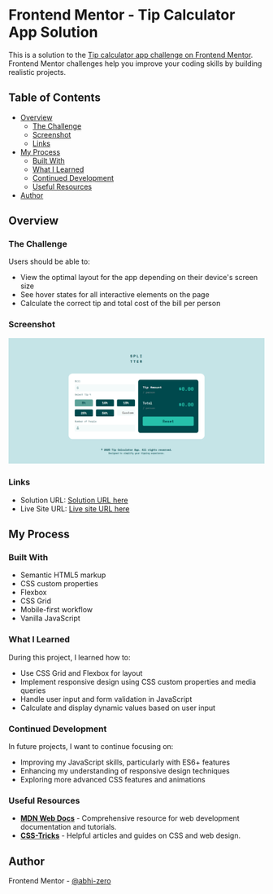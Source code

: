 # Frontend Mentor - Tip Calculator App Solution

This is a solution to the [Tip calculator app challenge on Frontend Mentor](https://www.frontendmentor.io/challenges/tip-calculator-app-ugJNGbJUX). Frontend Mentor challenges help you improve your coding skills by building realistic projects.

## Table of Contents

- [Overview](#overview)
  - [The Challenge](#the-challenge)
  - [Screenshot](#screenshot)
  - [Links](#links)
- [My Process](#my-process)
  - [Built With](#built-with)
  - [What I Learned](#what-i-learned)
  - [Continued Development](#continued-development)
  - [Useful Resources](#useful-resources)
- [Author](#author)

## Overview

### The Challenge

Users should be able to:

- View the optimal layout for the app depending on their device's screen size
- See hover states for all interactive elements on the page
- Calculate the correct tip and total cost of the bill per person

### Screenshot

![Screenshot](./images/screenshots/tip-calculator-img.png)

### Links

- Solution URL: [Solution URL here](https://github.com/abhi-zero/tip-calculator-app)
- Live Site URL: [Live site URL here](https://abhi-zero.github.io/tip-calculator-app/)

## My Process

### Built With

- Semantic HTML5 markup
- CSS custom properties
- Flexbox
- CSS Grid
- Mobile-first workflow
- Vanilla JavaScript

### What I Learned

During this project, I learned how to:

- Use CSS Grid and Flexbox for layout
- Implement responsive design using CSS custom properties and media queries
- Handle user input and form validation in JavaScript
- Calculate and display dynamic values based on user input

### Continued Development

In future projects, I want to continue focusing on:

- Improving my JavaScript skills, particularly with ES6+ features
- Enhancing my understanding of responsive design techniques
- Exploring more advanced CSS features and animations

### Useful Resources

- **[MDN Web Docs](https://developer.mozilla.org/)** - Comprehensive resource for web development documentation and tutorials.
- **[CSS-Tricks](https://css-tricks.com/)** - Helpful articles and guides on CSS and web design.

## Author

Frontend Mentor - [@abhi-zero](https://www.frontendmentor.io/profile/abhi-zero)

